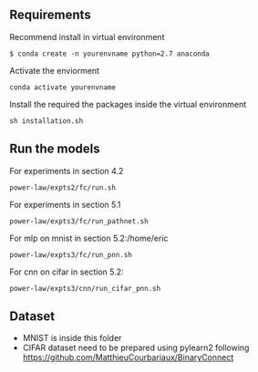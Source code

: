 ## Requirements
Recommend install in virtual environment
```
$ conda create -n yourenvname python=2.7 anaconda
```

Activate the enviorment
```
conda activate yourenvname
```
Install the required the packages inside the virtual environment
```
sh installation.sh
```
## Run the models

For experiments in section 4.2

```
power-law/expts2/fc/run.sh
```
For experiments in section 5.1

```
power-law/expts3/fc/run_pathnet.sh
```
For mlp on mnist in section 5.2:/home/eric

```
power-law/expts3/fc/run_pnn.sh
```
For cnn on cifar in section 5.2:
```
power-law/expts3/cnn/run_cifar_pnn.sh
```

## Dataset

- MNIST is inside this folder
- CIFAR dataset need to be prepared using pylearn2 following https://github.com/MatthieuCourbariaux/BinaryConnect
